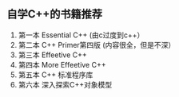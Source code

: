 ## 自学C++的书籍推荐

1. 第一本 Essential C++ (由c过度到c++）  
2. 第二本 C++ Primer第四版 (内容很全，但是不深）  
3. 第三本 Effeetive C++  
4. 第四本 More Effeetive C++  
5. 第五本 C++ 标准程序库  
6. 第六本 深入探索C++对象模型
